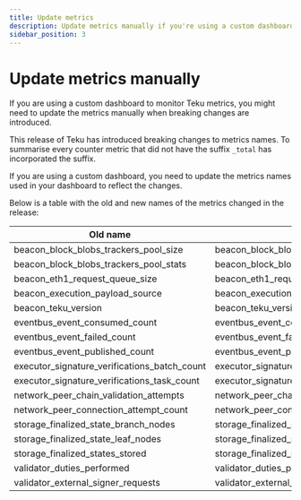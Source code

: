 ```yaml
---
title: Update metrics
description: Update metrics manually if you're using a custom dashboard.
sidebar_position: 3
---
```


# Update metrics manually

If you are using a custom dashboard to monitor Teku metrics, you might need to update the metrics manually when breaking changes are introduced.

This release of Teku has introduced breaking changes to metrics names. To summarise every counter metric that did not have the suffix `_total` has incorporated the suffix. 

If you are using a custom dashboard, you need to update the metrics names used in your dashboard to reflect the changes.

Below is a table with the old and new names of the metrics changed in the release:

| Old name                                     | New name                                           |
|----------------------------------------------|----------------------------------------------------|
| beacon_block_blobs_trackers_pool_size        | beacon_block_blobs_trackers_pool_size_total        |
| beacon_block_blobs_trackers_pool_stats       | beacon_block_blobs_trackers_pool_stats_total       |
| beacon_eth1_request_queue_size               | beacon_eth1_request_queue_size_total               |
| beacon_execution_payload_source              | beacon_execution_payload_source_total              |
| beacon_teku_version                          | beacon_teku_version_total                          |
| eventbus_event_consumed_count                | eventbus_event_consumed_count_total                |
| eventbus_event_failed_count                  | eventbus_event_failed_count_total                  |
| eventbus_event_published_count               | eventbus_event_published_count_total               |
| executor_signature_verifications_batch_count | executor_signature_verifications_batch_count_total |
| executor_signature_verifications_task_count  | executor_signature_verifications_task_count_total  |
| network_peer_chain_validation_attempts       | network_peer_chain_validation_attempts_total       |
| network_peer_connection_attempt_count        | network_peer_connection_attempt_count_total        |
| storage_finalized_state_branch_nodes         | storage_finalized_state_branch_nodes_total         |
| storage_finalized_state_leaf_nodes           | storage_finalized_state_leaf_nodes_total           |
| storage_finalized_states_stored              | storage_finalized_states_stored_total              |
| validator_duties_performed                   | validator_duties_performed_total                   |
| validator_external_signer_requests           | validator_external_signer_requests_total           |




